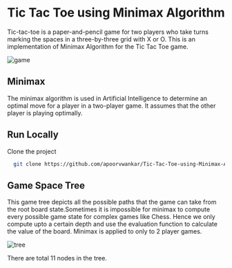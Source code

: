 # Tic Tac Toe using Minimax Algorithm

Tic-tac-toe is a paper-and-pencil game for two players who take turns marking the spaces in a three-by-three grid with X or O.
This is an implementation of Minimax Algorithm for the Tic Tac Toe game. 

![game](https://user-images.githubusercontent.com/74948909/169686252-4ef3e57a-d8ce-4d26-b974-f44be49fd62f.jpg)

## Minimax

The minimax algorithm is used in Artificial Intelligence to determine an optimal move for a player in a two-player game. It assumes that the other player is playing optimally.
## Run Locally

Clone the project

```bash
  git clone https://github.com/apoorvwankar/Tic-Tac-Toe-using-Minimax-Algorithm
```



## Game Space Tree

This game tree depicts all the possible paths that the game can take from the root board state.Sometimes it is impossible for minimax to compute every possible game state for complex games like Chess. Hence we only compute upto a certain depth and use the evaluation function to calculate the value of the board. Minimax is applied to only to 2 player games.  

![tree](https://user-images.githubusercontent.com/74948909/169686262-d0cc2c55-9443-463e-9ce8-d86cba023636.png)

There are total 11 nodes in the tree.
